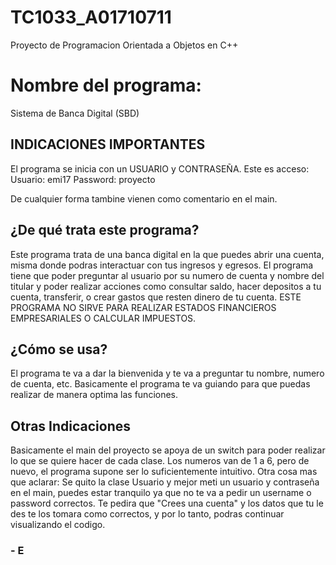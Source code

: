# TC1033_A01710711
Proyecto de Programacion Orientada a Objetos en C++
# Nombre del programa: 
Sistema de Banca Digital (SBD)
## INDICACIONES IMPORTANTES
El programa se inicia con un USUARIO y CONTRASEÑA. 
Este es acceso:
Usuario: emi17
Password: proyecto

De cualquier forma tambine vienen como comentario en el main.

## ¿De qué trata este programa?
Este programa trata de una banca digital en la que puedes abrir una cuenta, misma donde podras interactuar con tus ingresos y egresos. 
El programa tiene que poder preguntar al usuario por su numero de cuenta y nombre del titular y poder realizar acciones como consultar saldo, hacer depositos a tu cuenta, transferir, o crear gastos que resten dinero de tu cuenta. 
ESTE PROGRAMA NO SIRVE PARA REALIZAR ESTADOS FINANCIEROS EMPRESARIALES O CALCULAR IMPUESTOS. 
## ¿Cómo se usa?
El programa te va a dar la bienvenida y te va a preguntar tu nombre, numero de cuenta, etc. Basicamente el programa te va guiando para que puedas realizar de manera optima las funciones. 
## Otras Indicaciones
Basicamente el main del proyecto se apoya de un switch para poder realizar lo que se quiere hacer de cada clase. Los numeros van de 1 a 6, pero de nuevo, el programa supone ser lo suficientemente intuitivo. 
Otra cosa mas que aclarar: Se quito la clase Usuario y mejor meti un usuario y contraseña en el main, puedes estar tranquilo ya que no te va a pedir un username o password correctos. Te pedira que "Crees una cuenta" y los datos que tu le des te los tomara como correctos, y por lo tanto, podras continuar visualizando el codigo.

### - E
